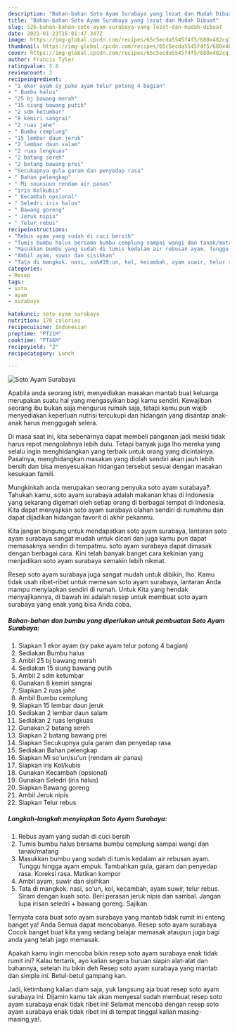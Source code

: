 ```yaml
---
description: "Bahan-bahan Soto Ayam Surabaya yang lezat dan Mudah Dibuat"
title: "Bahan-bahan Soto Ayam Surabaya yang lezat dan Mudah Dibuat"
slug: 526-bahan-bahan-soto-ayam-surabaya-yang-lezat-dan-mudah-dibuat
date: 2021-01-23T15:01:47.347Z
image: https://img-global.cpcdn.com/recipes/65c5ecda5545f4f5/680x482cq70/soto-ayam-surabaya-foto-resep-utama.jpg
thumbnail: https://img-global.cpcdn.com/recipes/65c5ecda5545f4f5/680x482cq70/soto-ayam-surabaya-foto-resep-utama.jpg
cover: https://img-global.cpcdn.com/recipes/65c5ecda5545f4f5/680x482cq70/soto-ayam-surabaya-foto-resep-utama.jpg
author: Francis Tyler
ratingvalue: 3.8
reviewcount: 3
recipeingredient:
- "1 ekor ayam sy pake ayam telur potong 4 bagian"
- " Bumbu halus"
- "25 bj bawang merah"
- "15 siung bawang putih"
- "2 sdm ketumbar"
- "8 kemiri sangrai"
- "2 ruas jahe"
- " Bumbu cemplung"
- "15 lembar daun jeruk"
- "2 lembar daun salam"
- "2 ruas lengkuas"
- "2 batang sereh"
- "2 batang bawang prei"
- "Secukupnya gula garam dan penyedap rasa"
- " Bahan pelengkap"
- " Mi sounsuun rendam air panas"
- "iris Kolkubis"
- " Kecambah opsional"
- " Seledri iris halus"
- " Bawang goreng"
- " Jeruk nipis"
- " Telur rebus"
recipeinstructions:
- "Rebus ayam yang sudah di cuci bersih"
- "Tumis bumbu halus bersama bumbu cemplung sampai wangi dan tanak/matang"
- "Masukkan bumbu yang sudah di tumis kedalam air rebusan ayam. Tunggu hingga ayam empuk. Tambahkan gula, garam dan penyedap rasa. Koreksi rasa. Matikan kompor"
- "Ambil ayam, suwir dan sisihkan"
- "Tata di mangkok. nasi, so&#39;un, kol, kecambah, ayam suwir, telur rebus. Siram dengan kuah soto. Beri perasan jeruk nipis dan sambal. Jangan lupa irisan seledri + bawang goreng. Sajikan."
categories:
- Resep
tags:
- soto
- ayam
- surabaya

katakunci: soto ayam surabaya 
nutrition: 170 calories
recipecuisine: Indonesian
preptime: "PT21M"
cooktime: "PT46M"
recipeyield: "2"
recipecategory: Lunch

---
```



![Soto Ayam Surabaya](https://img-global.cpcdn.com/recipes/65c5ecda5545f4f5/680x482cq70/soto-ayam-surabaya-foto-resep-utama.jpg)

Apabila anda seorang istri, menyediakan masakan mantab buat keluarga merupakan suatu hal yang mengasyikan bagi kamu sendiri. Kewajiban seorang ibu bukan saja mengurus rumah saja, tetapi kamu pun wajib menyediakan keperluan nutrisi tercukupi dan hidangan yang disantap anak-anak harus menggugah selera.

Di masa  saat ini, kita sebenarnya dapat membeli panganan jadi meski tidak harus repot mengolahnya lebih dulu. Tetapi banyak juga lho mereka yang selalu ingin menghidangkan yang terbaik untuk orang yang dicintainya. Pasalnya, menghidangkan masakan yang diolah sendiri akan jauh lebih bersih dan bisa menyesuaikan hidangan tersebut sesuai dengan masakan kesukaan famili. 



Mungkinkah anda merupakan seorang penyuka soto ayam surabaya?. Tahukah kamu, soto ayam surabaya adalah makanan khas di Indonesia yang sekarang digemari oleh setiap orang di berbagai tempat di Indonesia. Kita dapat menyajikan soto ayam surabaya olahan sendiri di rumahmu dan dapat dijadikan hidangan favorit di akhir pekanmu.

Kita jangan bingung untuk mendapatkan soto ayam surabaya, lantaran soto ayam surabaya sangat mudah untuk dicari dan juga kamu pun dapat memasaknya sendiri di tempatmu. soto ayam surabaya dapat dimasak dengan berbagai cara. Kini telah banyak banget cara kekinian yang menjadikan soto ayam surabaya semakin lebih nikmat.

Resep soto ayam surabaya juga sangat mudah untuk dibikin, lho. Kamu tidak usah ribet-ribet untuk memesan soto ayam surabaya, lantaran Anda mampu menyiapkan sendiri di rumah. Untuk Kita yang hendak menyajikannya, di bawah ini adalah resep untuk membuat soto ayam surabaya yang enak yang bisa Anda coba.

<!--inarticleads1-->

##### Bahan-bahan dan bumbu yang diperlukan untuk pembuatan Soto Ayam Surabaya:

1. Siapkan 1 ekor ayam (sy pake ayam telur potong 4 bagian)
1. Sediakan  Bumbu halus
1. Ambil 25 bj bawang merah
1. Sediakan 15 siung bawang putih
1. Ambil 2 sdm ketumbar
1. Gunakan 8 kemiri sangrai
1. Siapkan 2 ruas jahe
1. Ambil  Bumbu cemplung
1. Siapkan 15 lembar daun jeruk
1. Sediakan 2 lembar daun salam
1. Sediakan 2 ruas lengkuas
1. Gunakan 2 batang sereh
1. Siapkan 2 batang bawang prei
1. Siapkan Secukupnya gula garam dan penyedap rasa
1. Sediakan  Bahan pelengkap
1. Siapkan  Mi so&#39;un/su&#39;un (rendam air panas)
1. Siapkan iris Kol/kubis
1. Gunakan  Kecambah (opsional)
1. Gunakan  Seledri (iris halus)
1. Siapkan  Bawang goreng
1. Ambil  Jeruk nipis
1. Siapkan  Telur rebus




<!--inarticleads2-->

##### Langkah-langkah menyiapkan Soto Ayam Surabaya:

1. Rebus ayam yang sudah di cuci bersih
1. Tumis bumbu halus bersama bumbu cemplung sampai wangi dan tanak/matang
1. Masukkan bumbu yang sudah di tumis kedalam air rebusan ayam. Tunggu hingga ayam empuk. Tambahkan gula, garam dan penyedap rasa. Koreksi rasa. Matikan kompor
1. Ambil ayam, suwir dan sisihkan
1. Tata di mangkok. nasi, so&#39;un, kol, kecambah, ayam suwir, telur rebus. Siram dengan kuah soto. Beri perasan jeruk nipis dan sambal. Jangan lupa irisan seledri + bawang goreng. Sajikan.




Ternyata cara buat soto ayam surabaya yang mantab tidak rumit ini enteng banget ya! Anda Semua dapat mencobanya. Resep soto ayam surabaya Cocok banget buat kita yang sedang belajar memasak ataupun juga bagi anda yang telah jago memasak.

Apakah kamu ingin mencoba bikin resep soto ayam surabaya enak tidak rumit ini? Kalau tertarik, ayo kalian segera buruan siapin alat-alat dan bahannya, setelah itu bikin deh Resep soto ayam surabaya yang mantab dan simple ini. Betul-betul gampang kan. 

Jadi, ketimbang kalian diam saja, yuk langsung aja buat resep soto ayam surabaya ini. Dijamin kamu tak akan menyesal sudah membuat resep soto ayam surabaya enak tidak ribet ini! Selamat mencoba dengan resep soto ayam surabaya enak tidak ribet ini di tempat tinggal kalian masing-masing,ya!.

